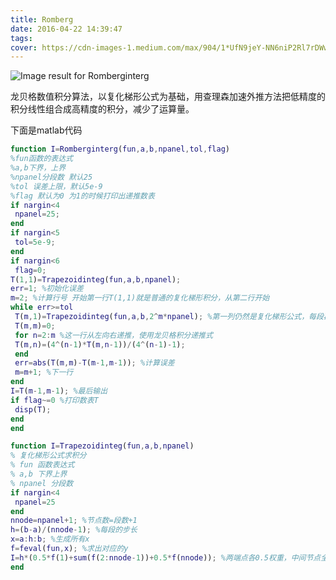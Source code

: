 ```yaml
---
title: Romberg
date: 2016-04-22 14:39:47 
tags:
cover: https://cdn-images-1.medium.com/max/904/1*UfN9jeY-NN6niP2Rl7rDWw.png
---
```




![Image result for Romberginterg](https://cdn-images-1.medium.com/max/904/1*UfN9jeY-NN6niP2Rl7rDWw.png)

龙贝格数值积分算法，以复化梯形公式为基础，用查理森加速外推方法把低精度的积分线性组合成高精度的积分，减少了运算量。

下面是matlab代码

```matlab
function I=Romberginterg(fun,a,b,npanel,tol,flag)
%fun函数的表达式
%a,b下界，上界
%npanel分段数 默认25
%tol 误差上限，默认5e-9
%flag 默认为0 为1的时候打印出递推数表
if nargin<4
 npanel=25;
end
if nargin<5
 tol=5e-9;
end
if nargin<6
 flag=0;
T(1,1)=Trapezoidinteg(fun,a,b,npanel);
err=1; %初始化误差
m=2; %计算行号 开始第一行T(1,1)就是普通的复化梯形积分，从第二行开始
while err>=tol
 T(m,1)=Trapezoidinteg(fun,a,b,2^m*npanel); %第一列仍然是复化梯形公式，每段再分成两段，分成2^m段
 T(m,m)=0;
 for n=2:m %这一行从左向右递推，使用龙贝格积分递推式
 T(m,n)=(4^(n-1)*T(m,n-1))/(4^(n-1)-1);
 end
 err=abs(T(m,m)-T(m-1,m-1)); %计算误差
 m=m+1; %下一行
end
I=T(m-1,m-1); %最后输出
if flag~=0 %打印数表T
 disp(T);
end
end

```

```matlab
function I=Trapezoidinteg(fun,a,b,npanel)
% 复化梯形公式求积分
% fun 函数表达式
% a,b 下界上界
% npanel 分段数
if nargin<4
 npanel=25
end
nnode=npanel+1; %节点数=段数+1
h=(b-a)/(nnode-1); %每段的步长
x=a:h:b; %生成所有x
f=feval(fun,x); %求出对应的y
I=h*(0.5*f(1)+sum(f(2:nnode-1))+0.5*f(nnode)); %两端点各0.5权重，中间节点全部求和，权重为1 最后乘步长
end
```

